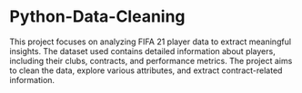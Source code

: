 # Python-Data-Cleaning
This project focuses on analyzing FIFA 21 player data to extract meaningful insights. The dataset used contains detailed information about players, including their clubs, contracts, and performance metrics. The project aims to clean the data, explore various attributes, and extract contract-related information.
